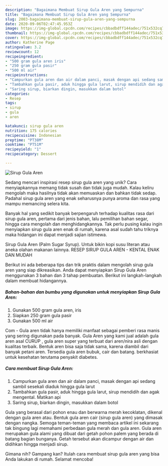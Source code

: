 ```yaml
---
description: "Bagaimana Membuat Sirup Gula Aren yang Sempurna"
title: "Bagaimana Membuat Sirup Gula Aren yang Sempurna"
slug: 2003-bagaimana-membuat-sirup-gula-aren-yang-sempurna
date: 2020-09-06T02:47:45.953Z
image: https://img-global.cpcdn.com/recipes/cbbadbdff144adec/751x532cq70/sirup-gula-aren-foto-resep-utama.jpg
thumbnail: https://img-global.cpcdn.com/recipes/cbbadbdff144adec/751x532cq70/sirup-gula-aren-foto-resep-utama.jpg
cover: https://img-global.cpcdn.com/recipes/cbbadbdff144adec/751x532cq70/sirup-gula-aren-foto-resep-utama.jpg
author: Katherine Page
ratingvalue: 3.2
reviewcount: 12
recipeingredient:
- "500 gram gula aren iris"
- "250 gram gula pasir"
- "500 ml air"
recipeinstructions:
- "Campurkan gula aren dan air dalam panci, masak dengan api sedang sambil sesekali diaduk hingga gula larut"
- "Tambahkan gula pasir, aduk hingga gula larut, sirup mendidih dan agak mengental. Matikan api"
- "Saring sirup, biarkan dingin, masukkan dalam botol"
categories:
- Resep
tags:
- sirup
- gula
- aren

katakunci: sirup gula aren 
nutrition: 175 calories
recipecuisine: Indonesian
preptime: "PT38M"
cooktime: "PT51M"
recipeyield: "1"
recipecategory: Dessert

---
```



![Sirup Gula Aren](https://img-global.cpcdn.com/recipes/cbbadbdff144adec/751x532cq70/sirup-gula-aren-foto-resep-utama.jpg)

Sedang mencari inspirasi resep sirup gula aren yang unik? Cara menyiapkannya memang tidak susah dan tidak juga mudah. Kalau keliru mengolah maka hasilnya tidak akan memuaskan dan bahkan tidak sedap. Padahal sirup gula aren yang enak seharusnya punya aroma dan rasa yang mampu memancing selera kita.

Banyak hal yang sedikit banyak berpengaruh terhadap kualitas rasa dari sirup gula aren, pertama dari jenis bahan, lalu pemilihan bahan segar, hingga cara mengolah dan menghidangkannya. Tak perlu pusing kalau ingin menyiapkan sirup gula aren enak di rumah, karena asal sudah tahu triknya maka hidangan ini dapat menjadi sajian istimewa.

Sirup Gula Aren (Palm Sugar Syrup). Untuk bikin kopi susu literan atau aneka olahan makanan lainnya. RESEP SIRUP GULA AREN - KENTAL ENAK DAN MUDAH


Berikut ini ada beberapa tips dan trik praktis dalam mengolah sirup gula aren yang siap dikreasikan. Anda dapat menyiapkan Sirup Gula Aren menggunakan 3 bahan dan 3 tahap pembuatan. Berikut ini langkah-langkah dalam membuat hidangannya.

<!--inarticleads1-->

##### Bahan-bahan dan bumbu yang digunakan untuk menyiapkan Sirup Gula Aren:

1. Gunakan 500 gram gula aren, iris
1. Siapkan 250 gram gula pasir
1. Gunakan 500 ml air


Com - Gula aren tidak hanya memiliki manfaat sebagai pemberi rasa manis yang sering digunakan pada banyak. Gula Aren yang kami jual adalah gula aren asal CURUP , gula aren super yang terbuat dari aren/nira asli dengan kualitas terbaik. Bentuk aren bisa saja tidak sama, karena diambil dari banyak petani aren. Tersedia gula aren bubuk, cair dan batang. berkhasiat untuk kesehatan terutama penyakit diabetes. 

<!--inarticleads2-->

##### Cara membuat Sirup Gula Aren:

1. Campurkan gula aren dan air dalam panci, masak dengan api sedang sambil sesekali diaduk hingga gula larut
1. Tambahkan gula pasir, aduk hingga gula larut, sirup mendidih dan agak mengental. Matikan api
1. Saring sirup, biarkan dingin, masukkan dalam botol


Gula yang berasal dari pohon enau dan berwarna merah kecoklatan, dikenal dengan gula aren atau. Bentuk gula aren cair (sirup gula aren) yang dimasak dengan nangka. Semoga teman-teman yang membaca artikel ini sekarang tak bingung lagi memahami perbedaan gula merah dan gula aren. Gula aren merupakan gula alami yang dibuat dari getah pohon palem yang berada di batang bagian bunganya. Getah tersebut akan dicampur dengan air dan didihkan hingga menjadi sirup. 

Gimana nih? Gampang kan? Itulah cara membuat sirup gula aren yang bisa Anda lakukan di rumah. Selamat mencoba!
